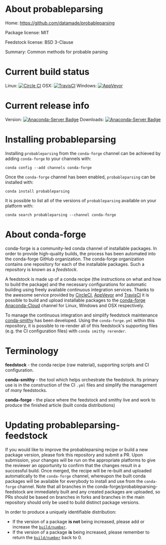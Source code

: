 About probableparsing
=====================

Home: https://github.com/datamade/probableparsing

Package license: MIT

Feedstock license: BSD 3-Clause

Summary: Common methods for probable parsing



Current build status
====================

Linux: [![Circle CI](https://circleci.com/gh/conda-forge/probableparsing-feedstock.svg?style=shield)](https://circleci.com/gh/conda-forge/probableparsing-feedstock)
OSX: [![TravisCI](https://travis-ci.org/conda-forge/probableparsing-feedstock.svg?branch=master)](https://travis-ci.org/conda-forge/probableparsing-feedstock)
Windows: [![AppVeyor](https://ci.appveyor.com/api/projects/status/github/conda-forge/probableparsing-feedstock?svg=True)](https://ci.appveyor.com/project/conda-forge/probableparsing-feedstock/branch/master)

Current release info
====================
Version: [![Anaconda-Server Badge](https://anaconda.org/conda-forge/probableparsing/badges/version.svg)](https://anaconda.org/conda-forge/probableparsing)
Downloads: [![Anaconda-Server Badge](https://anaconda.org/conda-forge/probableparsing/badges/downloads.svg)](https://anaconda.org/conda-forge/probableparsing)

Installing probableparsing
==========================

Installing `probableparsing` from the `conda-forge` channel can be achieved by adding `conda-forge` to your channels with:

```
conda config --add channels conda-forge
```

Once the `conda-forge` channel has been enabled, `probableparsing` can be installed with:

```
conda install probableparsing
```

It is possible to list all of the versions of `probableparsing` available on your platform with:

```
conda search probableparsing --channel conda-forge
```


About conda-forge
=================

conda-forge is a community-led conda channel of installable packages.
In order to provide high-quality builds, the process has been automated into the
conda-forge GitHub organization. The conda-forge organization contains one repository
for each of the installable packages. Such a repository is known as a *feedstock*.

A feedstock is made up of a conda recipe (the instructions on what and how to build
the package) and the necessary configurations for automatic building using freely
available continuous integration services. Thanks to the awesome service provided by
[CircleCI](https://circleci.com/), [AppVeyor](http://www.appveyor.com/)
and [TravisCI](https://travis-ci.org/) it is possible to build and upload installable
packages to the [conda-forge](https://anaconda.org/conda-forge)
[Anaconda-Cloud](http://docs.anaconda.org/) channel for Linux, Windows and OSX respectively.

To manage the continuous integration and simplify feedstock maintenance
[conda-smithy](http://github.com/conda-forge/conda-smithy) has been developed.
Using the ``conda-forge.yml`` within this repository, it is possible to re-render all of
this feedstock's supporting files (e.g. the CI configuration files) with ``conda smithy rerender``.


Terminology
===========

**feedstock** - the conda recipe (raw material), supporting scripts and CI configuration.

**conda-smithy** - the tool which helps orchestrate the feedstock.
                   Its primary use is in the construction of the CI ``.yml`` files
                   and simplify the management of *many* feedstocks.

**conda-forge** - the place where the feedstock and smithy live and work to
                  produce the finished article (built conda distributions)


Updating probableparsing-feedstock
==================================

If you would like to improve the probableparsing recipe or build a new
package version, please fork this repository and submit a PR. Upon submission,
your changes will be run on the appropriate platforms to give the reviewer an
opportunity to confirm that the changes result in a successful build. Once
merged, the recipe will be re-built and uploaded automatically to the
`conda-forge` channel, whereupon the built conda packages will be available for
everybody to install and use from the `conda-forge` channel.
Note that all branches in the conda-forge/probableparsing-feedstock are
immediately built and any created packages are uploaded, so PRs should be based
on branches in forks and branches in the main repository should only be used to
build distinct package versions.

In order to produce a uniquely identifiable distribution:
 * If the version of a package **is not** being increased, please add or increase
   the [``build/number``](http://conda.pydata.org/docs/building/meta-yaml.html#build-number-and-string).
 * If the version of a package **is** being increased, please remember to return
   the [``build/number``](http://conda.pydata.org/docs/building/meta-yaml.html#build-number-and-string)
   back to 0.
